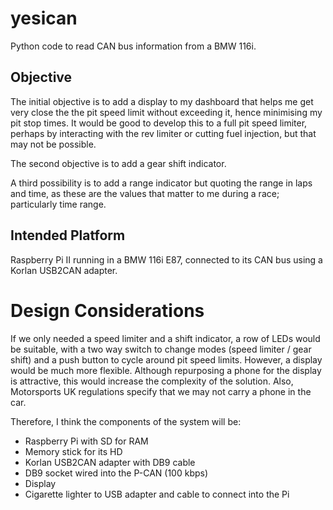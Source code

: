 # yesican
Python code to read CAN bus information from a BMW 116i.

## Objective
The initial objective is to add a display to my dashboard that helps me get very close the the pit speed limit without exceeding it, hence minimising my pit stop times.  It would be good to develop this to a full pit speed limiter, perhaps by interacting with the rev limiter or cutting fuel injection, but that may not be possible.

The second objective is to add a gear shift indicator.

A third possibility is to add a range indicator but quoting the range in laps and time, as these are the values that matter to me during a race; particularly time range.

## Intended Platform
Raspberry Pi II running in a BMW 116i E87, connected to its CAN bus using a Korlan USB2CAN adapter.

# Design Considerations
If we only needed a speed limiter and a shift indicator, a row of LEDs would be suitable, with a two way switch to change modes (speed limiter / gear shift) and a push button to cycle around pit speed limits.  However, a display would be much more flexible.  Although repurposing a phone for the display is attractive, this would increase the complexity of the solution.  Also, Motorsports UK regulations specify that we may not carry a phone in the car.

Therefore, I think the components of the system will be:

* Raspberry Pi with SD for RAM
* Memory stick for its HD
* Korlan USB2CAN adapter with DB9 cable
* DB9 socket wired into the P-CAN (100 kbps)
* Display
* Cigarette lighter to USB adapter and cable to connect into the Pi
